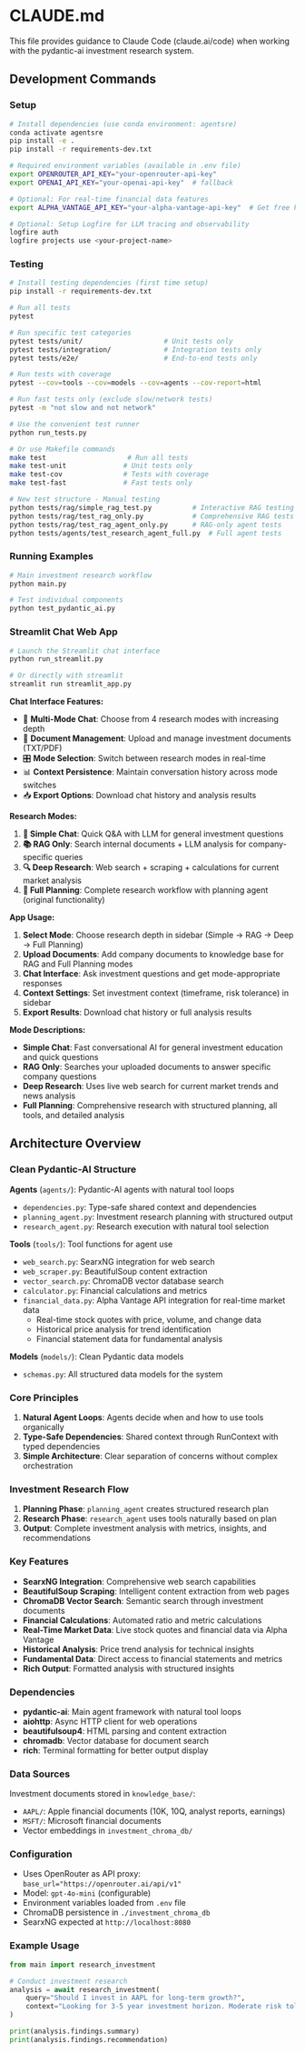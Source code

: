 # CLAUDE.md

This file provides guidance to Claude Code (claude.ai/code) when working with the pydantic-ai investment research system.

## Development Commands

### Setup
```bash
# Install dependencies (use conda environment: agentsre)
conda activate agentsre
pip install -e .
pip install -r requirements-dev.txt

# Required environment variables (available in .env file)
export OPENROUTER_API_KEY="your-openrouter-api-key"
export OPENAI_API_KEY="your-openai-api-key"  # fallback

# Optional: For real-time financial data features
export ALPHA_VANTAGE_API_KEY="your-alpha-vantage-api-key"  # Get free key at https://www.alphavantage.co/support/#api-key

# Optional: Setup Logfire for LLM tracing and observability
logfire auth
logfire projects use <your-project-name>
```

### Testing
```bash
# Install testing dependencies (first time setup)
pip install -r requirements-dev.txt

# Run all tests
pytest

# Run specific test categories
pytest tests/unit/                    # Unit tests only
pytest tests/integration/             # Integration tests only
pytest tests/e2e/                     # End-to-end tests only

# Run tests with coverage
pytest --cov=tools --cov=models --cov=agents --cov-report=html

# Run fast tests only (exclude slow/network tests)
pytest -m "not slow and not network"

# Use the convenient test runner
python run_tests.py

# Or use Makefile commands
make test                    # Run all tests
make test-unit              # Unit tests only
make test-cov               # Tests with coverage
make test-fast              # Fast tests only

# New test structure - Manual testing
python tests/rag/simple_rag_test.py          # Interactive RAG testing
python tests/rag/test_rag_only.py            # Comprehensive RAG tests
python tests/rag/test_rag_agent_only.py      # RAG-only agent tests
python tests/agents/test_research_agent_full.py  # Full agent tests
```

### Running Examples
```bash
# Main investment research workflow
python main.py

# Test individual components
python test_pydantic_ai.py
```

### Streamlit Chat Web App
```bash
# Launch the Streamlit chat interface
python run_streamlit.py

# Or directly with streamlit
streamlit run streamlit_app.py
```

**Chat Interface Features:**
- 💬 **Multi-Mode Chat**: Choose from 4 research modes with increasing depth
- 📁 **Document Management**: Upload and manage investment documents (TXT/PDF)
- 🎛️ **Mode Selection**: Switch between research modes in real-time
- 📊 **Context Persistence**: Maintain conversation history across mode switches
- 📥 **Export Options**: Download chat history and analysis results

**Research Modes:**
1. **💬 Simple Chat**: Quick Q&A with LLM for general investment questions
2. **📚 RAG Only**: Search internal documents + LLM analysis for company-specific queries
3. **🔍 Deep Research**: Web search + scraping + calculations for current market analysis
4. **🎯 Full Planning**: Complete research workflow with planning agent (original functionality)

**App Usage:**
1. **Select Mode**: Choose research depth in sidebar (Simple → RAG → Deep → Full Planning)
2. **Upload Documents**: Add company documents to knowledge base for RAG and Full Planning modes
3. **Chat Interface**: Ask investment questions and get mode-appropriate responses
4. **Context Settings**: Set investment context (timeframe, risk tolerance) in sidebar
5. **Export Results**: Download chat history or full analysis results

**Mode Descriptions:**
- **Simple Chat**: Fast conversational AI for general investment education and quick questions
- **RAG Only**: Searches your uploaded documents to answer specific company questions
- **Deep Research**: Uses live web search for current market trends and news analysis  
- **Full Planning**: Comprehensive research with structured planning, all tools, and detailed analysis

## Architecture Overview

### Clean Pydantic-AI Structure

**Agents** (`agents/`): Pydantic-AI agents with natural tool loops
- `dependencies.py`: Type-safe shared context and dependencies
- `planning_agent.py`: Investment research planning with structured output
- `research_agent.py`: Research execution with natural tool selection

**Tools** (`tools/`): Tool functions for agent use
- `web_search.py`: SearxNG integration for web search
- `web_scraper.py`: BeautifulSoup content extraction
- `vector_search.py`: ChromaDB vector database search
- `calculator.py`: Financial calculations and metrics
- `financial_data.py`: Alpha Vantage API integration for real-time market data
  - Real-time stock quotes with price, volume, and change data
  - Historical price analysis for trend identification
  - Financial statement data for fundamental analysis

**Models** (`models/`): Clean Pydantic data models
- `schemas.py`: All structured data models for the system

### Core Principles

1. **Natural Agent Loops**: Agents decide when and how to use tools organically
2. **Type-Safe Dependencies**: Shared context through RunContext with typed dependencies
3. **Simple Architecture**: Clear separation of concerns without complex orchestration

### Investment Research Flow

1. **Planning Phase**: `planning_agent` creates structured research plan
2. **Research Phase**: `research_agent` uses tools naturally based on plan
3. **Output**: Complete investment analysis with metrics, insights, and recommendations

### Key Features

- **SearxNG Integration**: Comprehensive web search capabilities
- **BeautifulSoup Scraping**: Intelligent content extraction from web pages
- **ChromaDB Vector Search**: Semantic search through investment documents
- **Financial Calculations**: Automated ratio and metric calculations
- **Real-Time Market Data**: Live stock quotes and financial data via Alpha Vantage
- **Historical Analysis**: Price trend analysis for technical insights
- **Fundamental Data**: Direct access to financial statements and metrics
- **Rich Output**: Formatted analysis with structured insights

### Dependencies

- **pydantic-ai**: Main agent framework with natural tool loops
- **aiohttp**: Async HTTP client for web operations
- **beautifulsoup4**: HTML parsing and content extraction
- **chromadb**: Vector database for document search
- **rich**: Terminal formatting for better output display

### Data Sources

Investment documents stored in `knowledge_base/`:
- `AAPL/`: Apple financial documents (10K, 10Q, analyst reports, earnings)
- `MSFT/`: Microsoft financial documents
- Vector embeddings in `investment_chroma_db/`

### Configuration

- Uses OpenRouter as API proxy: `base_url="https://openrouter.ai/api/v1"`
- Model: `gpt-4o-mini` (configurable)
- Environment variables loaded from `.env` file
- ChromaDB persistence in `./investment_chroma_db`
- SearxNG expected at `http://localhost:8080`

### Example Usage

```python
from main import research_investment

# Conduct investment research
analysis = await research_investment(
    query="Should I invest in AAPL for long-term growth?",
    context="Looking for 3-5 year investment horizon. Moderate risk tolerance."
)

print(analysis.findings.summary)
print(analysis.findings.recommendation)
```